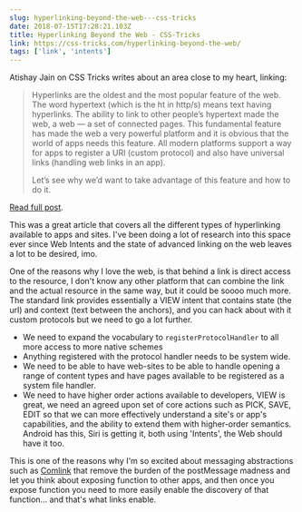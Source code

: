 ```yaml
---
slug: hyperlinking-beyond-the-web---css-tricks
date: 2018-07-15T17:28:21.103Z
title: Hyperlinking Beyond the Web - CSS-Tricks
link: https://css-tricks.com/hyperlinking-beyond-the-web/
tags: ['link', 'intents']
---
```

Atishay Jain on CSS Tricks writes about an area close to my heart, linking:

> Hyperlinks are the oldest and the most popular feature of the web. The word hypertext (which is the ht in http/s) means text having hyperlinks. The ability to link to other people&#x2019;s hypertext made the web, a web &#x2014; a set of connected pages. This fundamental feature has made the web a very powerful platform and it is obvious that the world of apps needs this feature. All modern platforms support a way for apps to register a URI (custom protocol) and also have universal links (handling web links in an app).
> 
> Let&#x2019;s see why we&#x2019;d want to take advantage of this feature and how to do it.

[Read full post](https://css-tricks.com/hyperlinking-beyond-the-web/).

This was a great article that covers all the different types of hyperlinking available to apps and sites. I've been doing a lot of research into this space ever since Web Intents and the state of advanced linking on the web leaves a lot to be desired, imo.

One of the reasons why I love the web, is that behind a link is direct access to the resource, I don't know any other platform that can combine the link and the actual resource in the same way, but it could be soooo much more. The standard link provides essentially a VIEW intent that contains state (the url) and context (text between the anchors), and you can hack about with it custom protocols but we need to go a lot further.

* We need to expand the vocabulary to `registerProtocolHandler` to all more access to more native schemes
* Anything registered with the protocol handler needs to be system wide.
* We need to be able to have web-sites to be able to handle opening a range of content types and have pages available to be registered as a system file handler.
* We need to have higher order actions available to developers, VIEW is great, we need an agreed upon set of core actions such as PICK, SAVE, EDIT so that we can more effectively understand a site's or app's capabilities, and the ability to extend them with higher-order semantics. Android has this, Siri is getting it, both using 'Intents', the Web should have it too.

This is one of the reasons why I'm so excited about messaging abstractions such as [Comlink](https://github.com/GoogleChromeLabs/comlink) that remove the burden of the postMessage madness and let you think about exposing function to other apps, and then once you expose function you need to more easily enable the discovery of that function... and that's what links enable.
